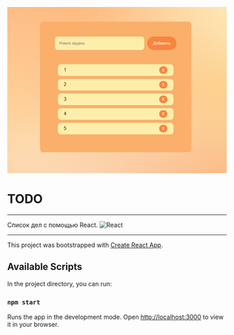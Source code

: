 
[![Обложка к видео «todo»](./src/image/img.png)](https://youtu.be/9OGJT4Odjoo)



# TODO


---


Список дел с помощью React. ![React](https://img.shields.io/badge/react-%2320232a.svg?style=for-the-badge&logo=react&logoColor=%2361DAFB)



---


This project was bootstrapped with [Create React App](https://github.com/facebook/create-react-app).

## Available Scripts

In the project directory, you can run:

### `npm start`

Runs the app in the development mode.
Open [http://localhost:3000](http://localhost:3000) to view it in your browser.

